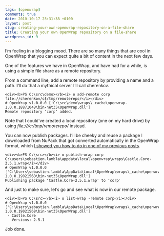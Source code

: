 ```yaml
---
tags: [openwrap]
comments: true
date: 2010-10-17 23:31:38 +0100
layout: post
slug: creating-your-own-openwrap-repository-on-a-file-share
title: Creating your own OpenWrap repository on a file-share
wordpress_id: 9
---
```

I’m feeling in a blogging mood. There are so many things that are cool in OpenWrap that you can expect quite a bit of content in the next few days.

One of the features we have in OpenWrap, and have had for a while, is using a simple file share as a remote repository.

From a command line, add a remote repository by providing a name and a path. I’ll do that a mythical server I’ll call cherenkov.



    <div><b>PS C:\src\demo></b><i> o add-remote corp file://cherenkov/c$/tmp/remoterepo/</i></div>
    # OpenWrap v1.0.0.0 ['C:\src\demo\wraps\_cache\openwrap-1.0.0.18871048\bin-net35\OpenWrap.dll']
    Remote repository 'corp' added.







Note that I could’ve created a local repository (one on my hard drive) by using _file:///c:/tmp/remoterepo/_ instead.





You can now publish packages. I’ll be cheeky and reuse a package I downloaded from NuPack that got converted automatically in the OpenWrap format, which [I showed you how to do in one of my previous posts](http://codebetter.com/blogs/sebastien_lambla/archive/2010/10/17/using-nupack-as-a-package-repository-in-openwrap.aspx).





    <div><b>PS C:\src></b><i> o publish-wrap corp C:\users\sebastien.lambla\appdata\local\openwrap\wraps\Castle.Core-2.5.1.wrap</i></div>
    # OpenWrap v1.0.0.0 ['C:\Users\sebastien.lambla\AppData\Local\OpenWrap\wraps\_cache\openwrap-1.0.0.19021568\bin-net35\OpenWrap.dll']
    Publishing package 'Castle.Core-2.5.1.wrap' to 'corp'







And just to make sure, let’s go and see what is now in our remote package.





    <div><b>PS C:\src></b><i> o list-wrap -remote corp</i></div>
    # OpenWrap v1.0.0.0 ['C:\Users\sebastien.lambla\AppData\Local\OpenWrap\wraps\_cache\openwrap-1.0.0.19021568\bin-net35\OpenWrap.dll']
     - Castle.Core
       Versions: 2.5.1




Job done.
